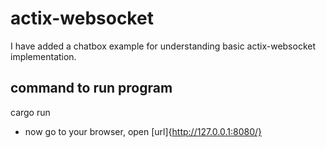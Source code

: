 # actix-websocket
I have added a chatbox example for understanding basic actix-websocket implementation.
## command to run program
cargo run
- now  go to your browser, open [url]{http://127.0.0.1:8080/} 